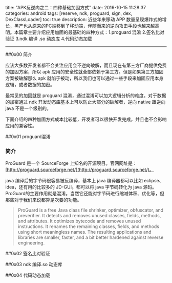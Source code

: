 title: "APK反逆向之二：四种基础加固方式"
date: 2016-10-15 11:28:37
categories: android
tags: [reserve, ndk, proguard, sign, dex, DexClassLoader]
toc: true
description: 近些年来移动 APP 数量呈现爆炸式的增长，黑产也从原来的PC端移到了移动端，伴随而来的逆向攻击手段也越来越高明。本篇章主要介绍应用加固的最基础的四种方式：1.proguard 混淆 2.签名比对验证 3.ndk 编译 .so 动态库 4.代码动态加载

---

##0x00 简介

应该大多数开发者都不会关注应用会不逆向破解，而且现在有第三方厂商提供免费的加固方案，所以 apk 应用的安全性就全部依赖于第三方。但是如果第三方加固方案被破解那么 apk 就陷于被动，所以我们也可以通过一些手段来加固应用本身逻辑，或者数据的加密。

最常见的加固就是 proguard 混淆，通过混淆可以加大逻辑分析的难度。对于数据的加密通过 ndk 开发动态库基本上可以防止大部分的破解者，逆向 native 跟逆向 java 不是一个级别的。

下面介绍的四种加固方式成本比较低，开发者可以很快开发完成，并且也不会影响应用的兼容性。

##0x01 proguard混淆

### 简介
ProGuard 是一个 SourceForge 上知名的开源项目。官网网址是：[http://proguard.sourceforge.net/](http://proguard.sourceforge.net/)。

java 编译后的字节码很容易被反编译，基本上 java 编译器都可以比如 eclipse、idea，还有用的比较多的 JD-GUI。都可以将 java 字节码转化为 java 源码。ProGuard的主要作用就是混淆。当然它还能对字节码进行缩减体积、优化等，但那些对于我们来说都算是次要的功能。

>ProGuard is a free Java class file shrinker, optimizer, obfuscator, and preverifier. It detects and removes unused classes, fields, methods, and attributes. It optimizes bytecode and removes unused instructions. It renames the remaining classes, fields, and methods using short meaningless names. The resulting applications and libraries are smaller, faster, and a bit better hardened against reverse engineering.

##0x02 签名比对验证

##0x03 ndk 编译.so 动态库

##0x04 代码动态加载